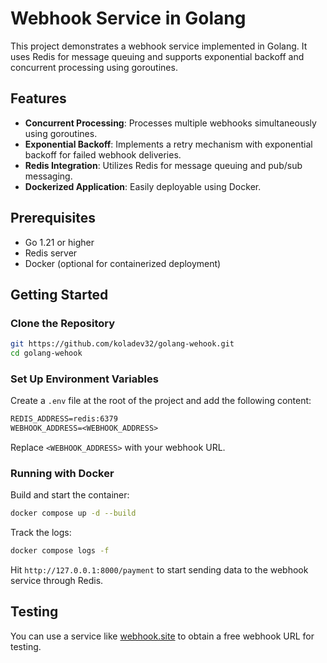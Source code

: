 # Webhook Service in Golang

This project demonstrates a webhook service implemented in Golang. It uses Redis for message queuing and supports exponential backoff and concurrent processing using goroutines.

## Features

- **Concurrent Processing**: Processes multiple webhooks simultaneously using goroutines.
- **Exponential Backoff**: Implements a retry mechanism with exponential backoff for failed webhook deliveries.
- **Redis Integration**: Utilizes Redis for message queuing and pub/sub messaging.
- **Dockerized Application**: Easily deployable using Docker.

## Prerequisites

- Go 1.21 or higher
- Redis server
- Docker (optional for containerized deployment)

## Getting Started

### Clone the Repository

```bash
git https://github.com/koladev32/golang-wehook.git
cd golang-wehook
```

### Set Up Environment Variables

Create a `.env` file at the root of the project and add the following content:

```txt
REDIS_ADDRESS=redis:6379
WEBHOOK_ADDRESS=<WEBHOOK_ADDRESS>
```

Replace `<WEBHOOK_ADDRESS>` with your webhook URL.

### Running with Docker

Build and start the container:

```bash
docker compose up -d --build
```

Track the logs:

```bash
docker compose logs -f
```

Hit `http://127.0.0.1:8000/payment` to start sending data to the webhook service through Redis.

## Testing

You can use a service like [webhook.site](https://webhook.site) to obtain a free webhook URL for testing.
